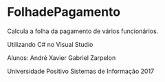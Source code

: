 # FolhadePagamento
Calcula a folha da pagamento de vários funcionários.

Utilizando C# no Visual Studio

Alunos: André Xavier
        Gabriel Zarpelon
       
Universidade Positivo
Sistemas de Informação 2017

